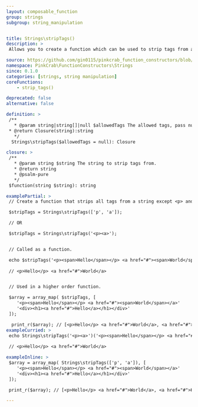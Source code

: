 ```yaml
---
layout: composable_function
group: strings
subgroup: string_manipulation


title: Strings\stripTags()
description: >
 Allows you to create a function which can be used to strip tags from a string. Optional section of allowed tags can be defined. This can either be used as part of a Higher Order Function such as array_map() or as part of a compiled/pipe function.

source: https://github.com/gin0115/pinkcrab_function_constructors/blob/master/src/strings.php#L592
namespace: PinkCrab\FunctionConstructors\Strings
since: 0.1.0
categories: [strings, string manipulation]
coreFunctions: 
    - strip_tags()

deprecated: false
alternative: false

definition: >
 /**
   * @param string|string[]|null $allowedTags The allowed tags, pass null or leave blank for none.
 * @return Closure(string):string
   */
  Strings\stripTags($allowedTags = null): Closure

closure: >
 /**
   * @param string $string The string to strip tags from.
   * @return string
   * @psalm-pure
   */ 
 $function(string $string): string

examplePartial: >
 // Create a function that strips all tags from a string except <p> and <a>

 $stripTags = Strings\stripTags(['p', 'a']); 

 // OR  

 $stripTags = Strings\stripTags('<p><a>'); 


 // Called as a function.

 echo $stripTags('<p><span>Hello</span></p> <a href="#"><span>World</span></a>'); 
 
 // <p>Hello</p> <a href="#">World</a>


 // Used in a higher order function.

 $array = array_map( $stripTags, [
    '<p><span>Hello</span></p> <a href="#"><span>World</span></a>'
    '<div><h1><a href="#">Hello</a></h1></div>'
 ]);

  print_r($array); // [<p>Hello</p> <a href="#">World</a>, <a href="#">Hello</a>]
exampleCurried: >
 echo Strings\stripTags('<p><a>')('<p><span>Hello</span></p> <a href="#"><span>World</span></a>'); 
 
 // <p>Hello</p> <a href="#">World</a>

exampleInline: >
 $array = array_map( Strings\stripTags(['p', 'a']), [
    '<p><span>Hello</span></p> <a href="#"><span>World</span></a>'
    '<div><h1><a href="#">Hello</a></h1></div>'
 ]);

 print_r($array); // [<p>Hello</p> <a href="#">World</a>, <a href="#">Hello</a>]

---
```




